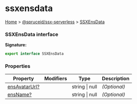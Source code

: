 # ssxensdata

[Home](index.md) > [@spruceid/ssx-serverless](ssx-serverless.md) > [SSXEnsData](ssx-serverless.ssxensdata.md)

### SSXEnsData interface

**Signature:**

```typescript
export interface SSXEnsData 
```

### Properties

| Property                                                   | Modifiers | Type           | Description  |
| ---------------------------------------------------------- | --------- | -------------- | ------------ |
| [ensAvatarUrl?](ssx-serverless.ssxensdata.ensavatarurl.md) |           | string \| null | _(Optional)_ |
| [ensName?](ssx-serverless.ssxensdata.ensname.md)           |           | string \| null | _(Optional)_ |
